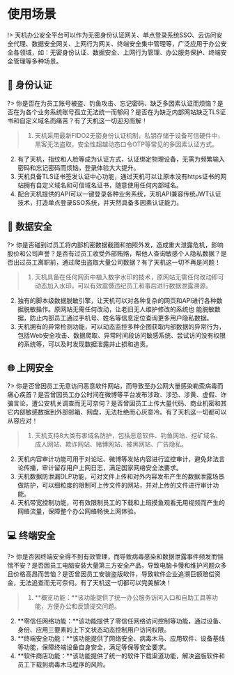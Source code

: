 # 使用场景
!> 天机办公安全平台可以作为无密身份认证网关、单点登录系统SSO、云访问安全代理、数据安全网关、上网行为网关、终端安全集中管理等，广泛应用于办公安全各领域，如：无密身份认证、数据安全、上网行为管理、办公服务保护、终端安全管理等多种场景。



##  :key: 身份认证<!-- {docsify-ignore} -->
?> 你是否在为员工账号被盗、钓鱼攻击、忘记密码、缺乏多因素认证而烦恼？是否在为各个业务系统账号孤立无法统一而郁闷？是否在为缺乏内部网站缺乏TLS证书和自定义域名而痛苦？有了天机这一切迎刃而解！

>1. 天机采用最新FIDO2无密身份认证机制，私钥存储于设备可信硬件中，黑客无法盗取，安全性超越动态口令OTP等常见的多因素认证方式。
2. 有了天机，指纹和人脸等成为认证方式，认证绑定物理设备，无需为频繁输入密码和忘记密码而烦恼，登录体验大大提升。
3. 天机具备TLS证书签发认证中心功能，通过天机可以让原本没有https证书的网站拥有自定义域名和可信域名证书，随意使用任何内部域名。
4. 配合天机提供的API可以一键登录各种业务系统，天机API兼容传统JWT认证技术，打造单点登录SSO系统，并天然具备多因素认证能力。





## :dvd: 数据安全 <!-- {docsify-ignore} -->
?> 你是否碰到过员工将内部机密数据截图和拍照外发，造成重大泄露危机，影响股价和公司声誉？是否有过员工收受外部贿赂，帮他人查询敏感个人隐私数据？是否出过员工离职前，通过爬虫盗取大量公司数据？有了天机这一切不再是问题！

>1. 天机具备在任何网页中植入数字水印的技术，原网站无需任何改动即可动态加入水印，可以有效震慑违纪员工和事后进行数据泄露溯源。
2. 独有的脚本级数据脱敏引擎，让天机可以对各种复杂的网页和API进行各种数据脱敏操作。原网站无需任何改动，让老旧无人维护修改的系统也 能脱敏数据，防止内部员工通过手机号、姓名等信息定位查询更多用户隐私数据。
3. 天机拥有的异常检测功能，可以动态监控多种企图获取内部数据的异常行为，包括Web安全攻击、数据爬取、异常时间段访问敏感系统、尝试访问没有权限的系统等，可以及时发现数据泄露并止损和追责。




## :globe_with_meridians: 上网安全 <!-- {docsify-ignore} -->

?> 你是否曾因员工无意访问恶意软件网站，而导致至办公网大量感染勒索病毒而痛心疾首？是否曾因员工办公时间在微博等平台发布涉政、涉恐、涉黄、虚假、诈骗言论，遭公安机关调查而无可奈何？是否曾因员工上传大量代码、商业机密和其它内部敏感数据到外部邮箱、网盘，无法杜绝而心灰意冷。有了天机这一切都可以从容应对！

>1. 天机支持8大类有害域名防护，包括恶意软件、钓鱼网站、挖矿域名、成人网站、欺诈网站、赌博网站、被黑网站、广告隐私。
2. 天机内容审计功能可用于对论坛、微博等发帖内容进行监控审计，避免非法言论传播，审计留存用户上网日志，满足国家网络安全法要求。
3. 天机数据防泄漏DLP功能，可对文件上传和对外内容发布产生的数据泄露场景做防护，可以细粒度的限制可上传文件的网站，并对上传的文件进行审计功能。
4. 天机带宽控制功能，可有效限制员工的下载和上班摸鱼观看无用视频而产生的网络流量，保障整个办公网络畅快上网体验。




## :computer: 终端安全 <!-- {docsify-ignore} -->

?> 你是否因终端安全得不到有效管理，而导致病毒感染和数据泄露事件频发而惴惴不安？是否因员工电脑安装大量第三方安全产品，导致电脑卡慢和维护问题众多且价格高昂而苦恼？是否曾因员工安装盗版软件，导致软件企业追溯巨额赔偿资金，无法追查而无可奈何。有了天机这一切都可以完美解决！

>1. **概览功能：**该功能提供了统一办公服务访问入口和自助工具等功能，方便办公和反馈提交问题。
2. **零信任网络功能：**该功能提供了零信任网络访问控制等功能，通过设备、身份、应用三要素的上下文状态动态控制用户访问权限。
3. **终端安全功能：**该功能提供了网络安全、病毒木马、应用软件、设备基线等功能，保障终端设备自身安全，满足等保等安全要求。
4. **软件商店功能：**该功能提供了统一的软件下载渠道功能，解决盗版软件和员工下载到病毒木马程序的风险。


